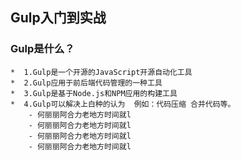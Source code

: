 ## Gulp入门到实战

### Gulp是什么？
    *  1.Gulp是一个开源的JavaScript开源自动化工具
    *  2.Gulp应用于前后端代码管理的一种工具
    *  3.Gulp是基于Node.js和NPM应用的构建工具
    *  4.Gulp可以解决上白种的认为  例如：代码压缩 合并代码等。   
        - 何丽丽阿合力老地方时间就l
        - 何丽丽阿合力老地方时间就l
        - 何丽丽阿合力老地方时间就l
        - 何丽丽阿合力老地方时间就l

